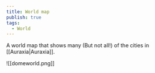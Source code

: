 ```yaml
---
title: World map
publish: true
tags:
  - World
---
```



A world map that shows many (But not all!) of the cities in [[Auraxia|Auraxia]].

![[domeworld.png]]














